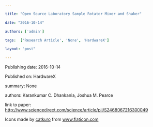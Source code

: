 ---
title: "Open Source Laboratory Sample Rotator Mixer and Shaker"
date: "2016-10-14"
authors: ['admin']
tags:  ['Research Article', 'None', 'HardwareX']
layout: "post"
---
Publishing date: 2016-10-14

Published on: HardwareX

summary: None

authors: Karankumar C. Dhankania, Joshua M. Pearce

link to paper: http://www.sciencedirect.com/science/article/pii/S2468067216300049

Icons made by <a href="https://www.flaticon.com/free-icon/bookshelves_3576884" title="catkuro">catkuro</a> from <a href="https://www.flaticon.com/" title="Flaticon"> www.flaticon.com</a>
